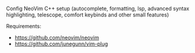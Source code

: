 Config NeoVim C++ setup (autocomplete, formatting, lsp, advanced syntax highlighting, telescope, comfort keybinds and other small features)

Requirements:

- https://github.com/neovim/neovim
- https://github.com/junegunn/vim-plug

